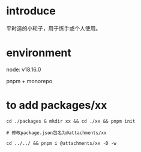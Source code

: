 # introduce

平时造的小轮子，用于练手或个人使用。

# environment

node: v18.16.0

pnpm + monorepo

# to add packages/xx

```shell
cd ./packages & mkdir xx && cd ./xx && pnpm init

# 修改package.json包名为@attachments/xx

cd ../../ && pnpm i @attachments/xx -D -w
```
